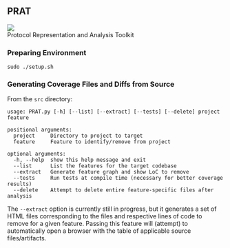 ## PRAT

![](https://github.com/RiS3-Lab/PRAT/workflows/Demo-Container-Build/badge.svg)  
Protocol Representation and Analysis Toolkit

### Preparing Environment
`sudo ./setup.sh`

### Generating Coverage Files and Diffs from Source
From the `src` directory:
```
usage: PRAT.py [-h] [--list] [--extract] [--tests] [--delete] project feature

positional arguments:
  project     Directory to project to target
  feature     Feature to identify/remove from project

optional arguments:
  -h, --help  show this help message and exit
  --list      List the features for the target codebase
  --extract   Generate feature graph and show LoC to remove
  --tests     Run tests at compile time (necessary for better coverage results)
  --delete    Attempt to delete entire feature-specific files after analysis
```
The `--extract` option is currently still in progress, but it generates a set of HTML files corresponding to the files and respective lines of code to remove for a given feature. Passing this feature will (attempt) to automatically open a browser with the table of applicable source files/artifacts.
